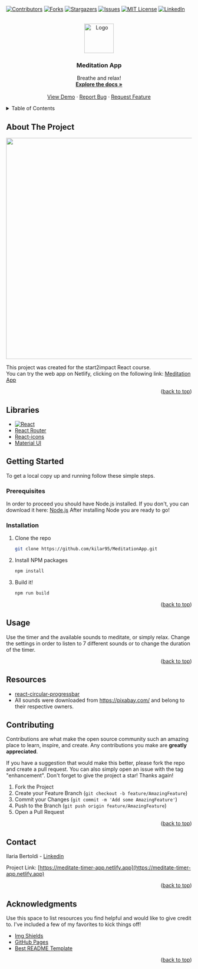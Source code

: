 <a name="readme-top"></a>

[![Contributors][contributors-shield]][contributors-url]
[![Forks][forks-shield]][forks-url]
[![Stargazers][stars-shield]][stars-url]
[![Issues][issues-shield]][issues-url]
[![MIT License][license-shield]][license-url]
[![LinkedIn][linkedin-shield]][linkedin-url]

<!-- PROJECT LOGO -->
<br />
<div align="center">
  <a href="https://github.com/kilar95/MeditationApp">
    <img src="https://user-images.githubusercontent.com/104167965/214048722-6852a762-0ab5-47d9-9497-980075d4f4c9.svg" alt="Logo" width="80" height="80">
  </a>

  <h3 align="center">Meditation App</h3>

  <p align="center">
    Breathe and relax!
    <br />
    <a href="https://github.com/kilar95/MeditationApp"><strong>Explore the docs »</strong></a>
    <br />
    <br />
    <a href="https://meditate-timer-app.netlify.app">View Demo</a>
    ·
    <a href="https://github.com/kilar95/MeditationApp/issues">Report Bug</a>
    ·
    <a href="https://github.com/kilar95/MeditationApp/issues">Request Feature</a>
  </p>
</div>

<!-- TABLE OF CONTENTS -->
<details>
  <summary>Table of Contents</summary>
  <ol>
    <li>
      <a href="#about-the-project">About The Project</a>
      <a href="#libraries">Libraries</a>
    </li>
    <li>
      <a href="#getting-started">Getting Started</a>
      <ul>
        <li><a href="#prerequisites">Prerequisites</a></li>
        <li><a href="#installation">Installation</a></li>
      </ul>
    </li>
    <li><a href="#usage">Usage</a></li>
    <li><a href="#resources">Resources</a></li>
    <li><a href="#contributing">Contributing</a></li>
    <li><a href="#contact">Contact</a></li>
    <li><a href="#acknowledgments">Acknowledgments</a></li>
  </ol>
</details>

<!-- ABOUT THE PROJECT -->

## About The Project

<img src="https://user-images.githubusercontent.com/104167965/221936691-2ab0fe29-4a8c-4908-bf8a-009c92f2005a.PNG" width="600">

This project was created for the start2impact React course. <br>
You can try the web app on Netlify, clicking on the following link: <a href= "https://meditate-timer-app.netlify.app"> Meditation App</a>

<p align="right">(<a href="#readme-top">back to top</a>)</p>

## Libraries

- [![React][react.js]][react-url]
- <a href="https://reactrouter.com/en/main">React Router</a>
- <a href="https://react-icons.github.io/react-icons/"> React-icons</a>
- <a href="https://mui.com/material-ui/getting-started/overview/"> Material UI</a>

<!-- GETTING STARTED -->

## Getting Started

To get a local copy up and running follow these simple steps.

### Prerequisites

In order to proceed you should have Node.js installed.
If you don't, you can download it here: <a href="https://nodejs.org/it/download/">Node.js</a>
After installing Node you are ready to go!

### Installation

1. Clone the repo
   ```sh
   git clone https://github.com/kilar95/MeditationApp.git
   ```
2. Install NPM packages
   ```sh
   npm install
   ```
3. Build it!
   ```sh
   npm run build
   ```

<p align="right">(<a href="#readme-top">back to top</a>)</p>

## Usage

Use the timer and the available sounds to meditate, or simply relax.
Change the settings in order to listen to 7 different sounds or to change the duration of the timer.

<p align="right">(<a href="#readme-top">back to top</a>)</p>

## Resources

- [react-circular-progressbar](https://github.com/kevinsqi/react-circular-progressbar)
- All sounds were downloaded from https://pixabay.com/ and belong to their respective owners.

<!-- CONTRIBUTING -->

## Contributing

Contributions are what make the open source community such an amazing place to learn, inspire, and create. Any contributions you make are **greatly appreciated**.

If you have a suggestion that would make this better, please fork the repo and create a pull request. You can also simply open an issue with the tag "enhancement".
Don't forget to give the project a star! Thanks again!

1. Fork the Project
2. Create your Feature Branch (`git checkout -b feature/AmazingFeature`)
3. Commit your Changes (`git commit -m 'Add some AmazingFeature'`)
4. Push to the Branch (`git push origin feature/AmazingFeature`)
5. Open a Pull Request

<p align="right">(<a href="#readme-top">back to top</a>)</p>

<!-- CONTACT -->

## Contact

Ilaria Bertoldi - [Linkedin](https://www.linkedin.com/in/ilaria-bertoldi-837a20176/)

Project Link: [https://meditate-timer-app.netlify.app](https://meditate-timer-app.netlify.app)

<p align="right">(<a href="#readme-top">back to top</a>)</p>

<!-- ACKNOWLEDGMENTS -->

## Acknowledgments

Use this space to list resources you find helpful and would like to give credit to. I've included a few of my favorites to kick things off!

- [Img Shields](https://shields.io)
- [GitHub Pages](https://pages.github.com)
- [Best README Template](https://github.com/othneildrew/Best-README-Template#readme)

<p align="right">(<a href="#readme-top">back to top</a>)</p>

<!-- MARKDOWN LINKS & IMAGES -->
<!-- https://www.markdownguide.org/basic-syntax/#reference-style-links -->

[contributors-shield]: https://img.shields.io/github/contributors/kilar95/MeditationApp.svg?style=for-the-badge
[contributors-url]: https://github.com/kilar95/MeditationApp/graphs/contributors
[forks-shield]: https://img.shields.io/github/forks/kilar95/MeditationApp.svg?style=for-the-badge
[forks-url]: https://github.com/kilar95/MeditationApp/network/members
[stars-shield]: https://img.shields.io/github/stars/kilar95/MeditationApp.svg?style=for-the-badge
[stars-url]: https://github.com/kilar95/MeditationApp/stargazers
[issues-shield]: https://img.shields.io/github/issues/kilar95/MeditationApp.svg?style=for-the-badge
[issues-url]: https://github.com/kilar95/MeditationApp/issues
[license-shield]: https://img.shields.io/github/license/kilar95/MeditationApp.svg?style=for-the-badge
[license-url]: https://github.com/kilar95/MeditationApp/blob/master/LICENSE.txt
[linkedin-shield]: https://img.shields.io/badge/-LinkedIn-black.svg?style=for-the-badge&logo=linkedin&colorB=555
[linkedin-url]: https://www.linkedin.com/in/ilaria-bertoldi-837a20176/
[product-screenshot]: ./src/assets/og-image.PNG
[next.js]: https://img.shields.io/badge/next.js-000000?style=for-the-badge&logo=nextdotjs&logoColor=white
[next-url]: https://nextjs.org/
[react.js]: https://img.shields.io/badge/React-20232A?style=for-the-badge&logo=react&logoColor=61DAFB
[react-url]: https://reactjs.org/
[vue.js]: https://img.shields.io/badge/Vue.js-35495E?style=for-the-badge&logo=vuedotjs&logoColor=4FC08D
[vue-url]: https://vuejs.org/
[angular.io]: https://img.shields.io/badge/Angular-DD0031?style=for-the-badge&logo=angular&logoColor=white
[angular-url]: https://angular.io/
[svelte.dev]: https://img.shields.io/badge/Svelte-4A4A55?style=for-the-badge&logo=svelte&logoColor=FF3E00
[svelte-url]: https://svelte.dev/
[laravel.com]: https://img.shields.io/badge/Laravel-FF2D20?style=for-the-badge&logo=laravel&logoColor=white
[laravel-url]: https://laravel.com
[bootstrap.com]: https://img.shields.io/badge/Bootstrap-563D7C?style=for-the-badge&logo=bootstrap&logoColor=white
[bootstrap-url]: https://getbootstrap.com
[jquery.com]: https://img.shields.io/badge/jQuery-0769AD?style=for-the-badge&logo=jquery&logoColor=white
[jquery-url]: https://jquery.com
